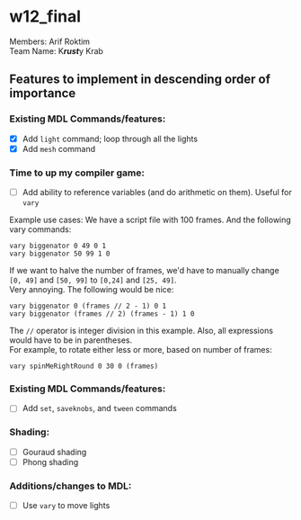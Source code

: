 # w12\_final
Members: Arif Roktim  
Team Name: K***rust***y Krab

## Features to implement in descending order of importance

### Existing MDL Commands/features:
- [x] Add `light` command; loop through all the lights
- [x] Add `mesh` command

### Time to up my compiler game:
- [ ] Add ability to reference variables (and do arithmetic on them). Useful for `vary`

Example use cases:
We have a script file with 100 frames. And the following vary commands:
```
vary biggenator 0 49 0 1
vary biggenator 50 99 1 0
```
If we want to halve the number of frames, we'd have to manually change `[0, 49]` and `[50, 99]` to `[0,24]` and `[25, 49]`.  
Very annoying. The following would be nice:
```
vary biggenator 0 (frames // 2 - 1) 0 1
vary biggenator (frames // 2) (frames - 1) 1 0
```
The `//` operator is integer division in this example. Also, all expressions would have to be in parentheses.  
For example, to rotate either less or more, based on number of frames:
```
vary spinMeRightRound 0 30 0 (frames)
```

### Existing MDL Commands/features:
- [ ] Add `set`, `saveknobs`, and `tween` commands

### Shading:
- [ ] Gouraud shading
- [ ] Phong shading

### Additions/changes to MDL:
- [ ] Use `vary` to move lights
